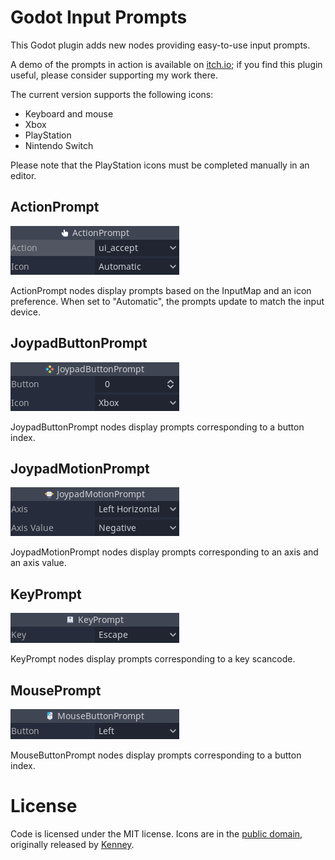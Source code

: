 # Godot Input Prompts

This Godot plugin adds new nodes providing easy-to-use input prompts.

A demo of the prompts in action is available on [itch.io][1]; if you find this
plugin useful, please consider supporting my work there.

[1]:https://pennycook.itch.io/godot-input-prompts

The current version supports the following icons:
- Keyboard and mouse
- Xbox
- PlayStation
- Nintendo Switch

Please note that the PlayStation icons must be completed manually in an editor.

## ActionPrompt

![ActionPrompt](./screenshots/action_prompt.png)

ActionPrompt nodes display prompts based on the InputMap and an icon
preference. When set to "Automatic", the prompts update to match the input
device.

## JoypadButtonPrompt

![JoypadButtonPrompt](./screenshots/joypad_button_prompt.png)

JoypadButtonPrompt nodes display prompts corresponding to a button index.

## JoypadMotionPrompt

![JoypadMotionPrompt](./screenshots/joypad_motion_prompt.png)

JoypadMotionPrompt nodes display prompts corresponding to an axis and an axis
value.

## KeyPrompt

![KeyPrompt](./screenshots/key_prompt.png)

KeyPrompt nodes display prompts corresponding to a key scancode.

## MousePrompt

![MouseButtonPrompt](./screenshots/mouse_button_prompt.png)

MouseButtonPrompt nodes display prompts corresponding to a button index.

# License

Code is licensed under the MIT license.
Icons are in the [public domain][2], originally released by [Kenney][3].

[2]:https://creativecommons.org/publicdomain/zero/1.0/
[3]:https://kenney.nl/

